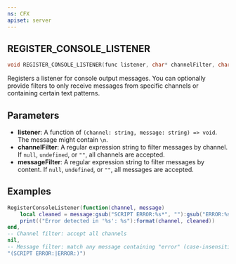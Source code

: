 ```yaml
---
ns: CFX
apiset: server
---
```

## REGISTER_CONSOLE_LISTENER

```c
void REGISTER_CONSOLE_LISTENER(func listener, char* channelFilter, char* messageFilter);
```

Registers a listener for console output messages.
You can optionally provide filters to only receive messages from specific channels or containing certain text patterns.

## Parameters
* **listener**: A function of `(channel: string, message: string) => void`. The message might contain `\n`.
* **channelFilter**: A regular expression string to filter messages by channel. If `null`, `undefined`, or `""`, all channels are accepted.
* **messageFilter**: A regular expression string to filter messages by content. If `null`, `undefined`, or `""`, all messages are accepted.

## Examples

```lua
RegisterConsoleListener(function(channel, message)
    local cleaned = message:gsub("SCRIPT ERROR:%s*", ""):gsub("ERROR:%s*", "")
    print(("Error detected in '%s': %s"):format(channel, cleaned))
end,
-- Channel filter: accept all channels
nil,
-- Message filter: match any message containing "error" (case-insensitive)
"(SCRIPT ERROR:|ERROR:)")
```
